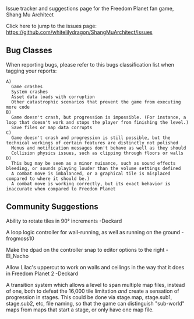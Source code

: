 Issue tracker and suggestions page for the Freedom Planet fan game, Shang Mu Architect

Click here to jump to the issues page: https://github.com/whitelilydragon/ShangMuArchitect/issues

**Bug Classes**
---------------

When reporting bugs, please refer to this bugs classification list when tagging your reports:
```
A)
  Game crashes
  System crashes
  Asset data loads with corruption
  Other catastrophic scenarios that prevent the game from executing more code
B)
  Game doesn't crash, but progression is impossible. (For instance, a loop that doesn't work and stops the player from finishing the level.)
  Save files or map data corrupts
C)
  Game doesn't crash and progression is still possible, but the technical workings of certain features are distinctly not polished
  Menus and notification messages don't behave as well as they should
  Collision physics issues, such as clipping through floors or walls
D)
  This bug may be seen as a minor nuisance, such as sound effects bleeding, or sounds playing louder than the volume settings defined
  A combat move is imbalanced, or a graphical tile is misplaced compared to where it should be.)
  A combat move is working correctly, but its exact behavior is inaccurate when compared to Freedom Planet
```

Community Suggestions
---------------------

Ability to rotate tiles in 90° increments -Deckard

A loop logic controller for wall-running, as well as running on the ground -frogmoss10

Make the dpad on the controller snap to editor options to the right -El_Nacho

Allow Lilac's uppercut to work on walls and ceilings in the way that it does in Freedom Planet 2 -Deckard

A transition system which allows a level to span multiple map files, instead of one, both to defeat the 16,000 tile limitation *and* create a sensation of progression in stages. This could be done via stage.map, stage.sub1, stage.sub2, etc, file naming, so that the game can distinguish "sub-world" maps from maps that start a stage, or only have one map file.
